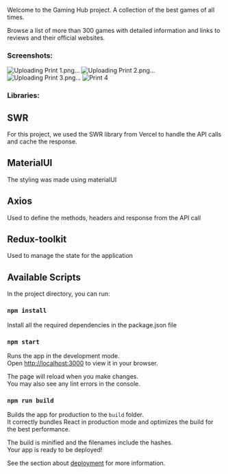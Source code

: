 
Welcome to the Gaming Hub project. A collection of the best games of all times.

Browse a list of more than 300 games with detailed information and links to reviews and their official websites.

### Screenshots:

![Uploading Print 1.png…]()
![Uploading Print 2.png…]()
![Uploading Print 3.png…]()
![Print 4](https://github.com/gguelber/games-hub/assets/35288118/36179fc4-6d6d-4b92-b14c-1f4527d0f2f7)

### Libraries:

## SWR

For this project, we used the SWR library from Vercel to handle the API calls and cache the response.

## MaterialUI

The styling was made using materialUI

## Axios

Used to define the methods, headers and response from the API call

## Redux-toolkit

Used to manage the state for the application

## Available Scripts

In the project directory, you can run:

### `npm install`

Install all the required dependencies in the package.json file

### `npm start`

Runs the app in the development mode.\
Open [http://localhost:3000](http://localhost:3000) to view it in your browser.

The page will reload when you make changes.\
You may also see any lint errors in the console.

### `npm run build`

Builds the app for production to the `build` folder.\
It correctly bundles React in production mode and optimizes the build for the best performance.

The build is minified and the filenames include the hashes.\
Your app is ready to be deployed!

See the section about [deployment](https://facebook.github.io/create-react-app/docs/deployment) for more information.
